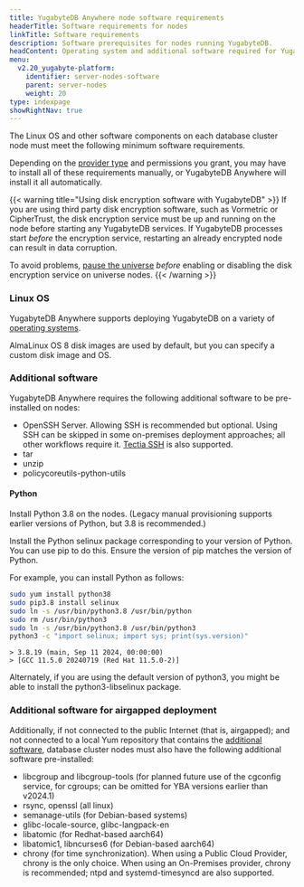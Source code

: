 ```yaml
---
title: YugabyteDB Anywhere node software requirements
headerTitle: Software requirements for nodes
linkTitle: Software requirements
description: Software prerequisites for nodes running YugabyteDB.
headContent: Operating system and additional software required for YugabyteDB
menu:
  v2.20_yugabyte-platform:
    identifier: server-nodes-software
    parent: server-nodes
    weight: 20
type: indexpage
showRightNav: true
---
```


The Linux OS and other software components on each database cluster node must meet the following minimum software requirements.

Depending on the [provider type](../../yba-overview/#provider-configurations) and permissions you grant, you may have to install all of these requirements manually, or YugabyteDB Anywhere will install it all automatically.

{{< warning title="Using disk encryption software with YugabyteDB" >}}
If you are using third party disk encryption software, such as Vormetric or CipherTrust, the disk encryption service must be up and running on the node before starting any YugabyteDB services. If YugabyteDB processes start _before_ the encryption service, restarting an already encrypted node can result in data corruption.

To avoid problems, [pause the universe](../../manage-deployments/delete-universe/#pause-a-universe) _before_ enabling or disabling the disk encryption service on universe nodes.
{{< /warning >}}

### Linux OS

YugabyteDB Anywhere supports deploying YugabyteDB on a variety of [operating systems](../../../reference/configuration/operating-systems/).

AlmaLinux OS 8 disk images are used by default, but you can specify a custom disk image and OS.

### Additional software

YugabyteDB Anywhere requires the following additional software to be pre-installed on nodes:

- OpenSSH Server. Allowing SSH is recommended but optional. Using SSH can be skipped in some on-premises deployment approaches; all other workflows require it. [Tectia SSH](../../create-deployments/connect-to-universe/#enable-tectia-ssh) is also supported.
- tar
- unzip
- policycoreutils-python-utils

#### Python

Install Python 3.8 on the nodes. (Legacy manual provisioning supports earlier versions of Python, but 3.8 is recommended.)

Install the Python selinux package corresponding to your version of Python. You can use pip to do this. Ensure the version of pip matches the version of Python.

For example, you can install Python as follows:

```sh
sudo yum install python38
sudo pip3.8 install selinux
sudo ln -s /usr/bin/python3.8 /usr/bin/python
sudo rm /usr/bin/python3
sudo ln -s /usr/bin/python3.8 /usr/bin/python3
python3 -c "import selinux; import sys; print(sys.version)"
```

```output
> 3.8.19 (main, Sep 11 2024, 00:00:00)
> [GCC 11.5.0 20240719 (Red Hat 11.5.0-2)]
```

Alternately, if you are using the default version of python3, you might be able to install the python3-libselinux package.

### Additional software for airgapped deployment

Additionally, if not connected to the public Internet (that is, airgapped); and not connected to a local Yum repository that contains the [additional software](#additional-software), database cluster nodes must also have the following additional software pre-installed:

- libcgroup and libcgroup-tools (for planned future use of the cgconfig service, for cgroups; can be omitted for YBA versions earlier than v2024.1)
- rsync, openssl (all linux)
- semanage-utils (for Debian-based systems)
- glibc-locale-source, glibc-langpack-en
- libatomic (for Redhat-based aarch64)
- libatomic1, libncurses6 (for Debian-based aarch64)
- chrony (for time synchronization). When using a Public Cloud Provider, chrony is the only choice. When using an On-Premises provider, chrony is recommended; ntpd and systemd-timesyncd are also supported.
